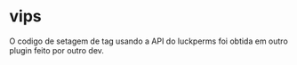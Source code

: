 # vips
O codigo de setagem de tag usando a API do luckperms foi obtida em outro plugin feito por outro dev.
